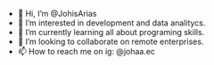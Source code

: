 - 👋 Hi, I’m @JohisArias
- 👀 I’m interested in development and data analitycs.
- 🌱 I’m currently learning all about programing skills.
- 💞️ I’m looking to collaborate on remote enterprises.
- 📫 How to reach me on ig: @johaa.ec

<!---
JohisArias/JohisArias is a ✨ special ✨ repository because its `README.md` (this file) appears on your GitHub profile.
You can click the Preview link to take a look at your changes.
--->
